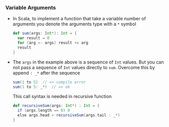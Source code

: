 ### Variable Arguments

* In Scala, to implement a function that take a variable number of arguments you denote the arguments type with a `*` symbol

    ```scala
    def sum(args: Int*): Int = {
      var result = 0
      for (arg <- args) result += arg
      result
    }
    ```

* The `args` in the example above is a sequence of `Int` values. But you can not pass a sequence of `Int` values directly to `sum`. Overcome this by append `: _*` after the sequence

    ```scala
    sum(1 to 5)  // => compile error
    sum(1 to 5: _*)  // => ok
    ```

  This call syntax is needed in recursive function

    ```scala
    def recursiveSum(args: Int*) : Int = {
      if (args.length == 0) 0
      else args.head + recursiveSum(args.tail : _*)
    }
    ```
